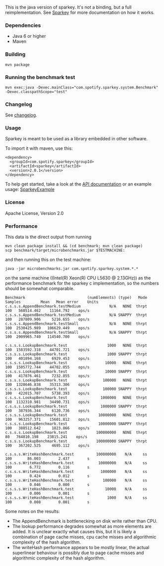 This is the java version of sparkey. It's not a binding, but a full reimplementation.
See [Sparkey](http://github.com/spotify/sparkey) for more documentation on how it works.

### Dependencies

* Java 6 or higher
* Maven

### Building

    mvn package

### Running the benchmark test

    mvn exec:java -Dexec.mainClass="com.spotify.sparkey.system.Benchmark" -Dexec.classpathScope="test"

### Changelog
See [changelog](CHANGELOG.md).

### Usage

Sparkey is meant to be used as a library embedded in other software.

To import it with maven, use this:

    <dependency>
      <groupId>com.spotify.sparkey</groupId>
      <artifactId>sparkey</artifactId>
      <version>2.0.1</version>
    </dependency>

To help get started, take a look at the
[API documentation](http://spotify.github.io/sparkey-java/apidocs/2.0.0-SNAPSHOT/)
or an example usage: [SparkeyExample](src/test/java/com/spotify/sparkey/system/SparkeyExample.java)

### License

Apache License, Version 2.0

### Performance

This data is the direct output from running

    mvn clean package install && (cd benchmark; mvn clean package)
    scp benchmark/target/microbenchmarks.jar $TESTMACHINE:
    
and then running this on the test machine:

    java -jar microbenchmarks.jar com.spotify.sparkey.system.*.*

on the same machine ((Intel(R) Xeon(R) CPU L5630 @ 2.13GHz))
as the performance benchmark for the sparkey c implementation, so the numbers should
be somewhat comparable.

    Benchmark                            (numElements) (type)   Mode   Samples         Mean   Mean error    Units
    c.s.s.s.AppendBenchmark.testMedium             N/A   NONE  thrpt       100   560514.462    11164.792    ops/s
    c.s.s.s.AppendBenchmark.testMedium             N/A SNAPPY  thrpt       100   287809.906     5216.655    ops/s
    c.s.s.s.AppendBenchmark.testSmall              N/A   NONE  thrpt       100  2530425.989   106629.449    ops/s
    c.s.s.s.AppendBenchmark.testSmall              N/A SNAPPY  thrpt       100  2909965.740   114540.700    ops/s
    
    c.s.s.s.LookupBenchmark.test                  1000   NONE  thrpt       100  1583592.318    44701.721    ops/s
    c.s.s.s.LookupBenchmark.test                  1000 SNAPPY  thrpt       100   401894.168     6929.453    ops/s
    c.s.s.s.LookupBenchmark.test                 10000   NONE  thrpt       100  1505772.744    44702.055    ops/s
    c.s.s.s.LookupBenchmark.test                 10000 SNAPPY  thrpt       100   417876.461     7232.855    ops/s
    c.s.s.s.LookupBenchmark.test                100000   NONE  thrpt       100  1328646.838    35313.306    ops/s
    c.s.s.s.LookupBenchmark.test                100000 SNAPPY  thrpt       100   422015.707     5738.393    ops/s
    c.s.s.s.LookupBenchmark.test               1000000   NONE  thrpt       100  1132310.981    34490.731    ops/s
    c.s.s.s.LookupBenchmark.test               1000000 SNAPPY  thrpt       100   387936.344     6120.736    ops/s
    c.s.s.s.LookupBenchmark.test              10000000   NONE  thrpt       100   963257.371    15601.812    ops/s
    c.s.s.s.LookupBenchmark.test              10000000 SNAPPY  thrpt       100   388512.642     1823.866    ops/s
    c.s.s.s.LookupBenchmark.test             100000000   NONE  thrpt        80   764810.198    23815.241    ops/s
    c.s.s.s.LookupBenchmark.test             100000000 SNAPPY  thrpt       100   367202.525     4695.112    ops/s
    
    c.s.s.s.WriteHashBenchmark.test          100000000    N/A     ss       100       86.003        2.437        s
    c.s.s.s.WriteHashBenchmark.test           10000000    N/A     ss       100        6.772        0.116        s
    c.s.s.s.WriteHashBenchmark.test            1000000    N/A     ss       100        0.424        0.012        s
    c.s.s.s.WriteHashBenchmark.test             100000    N/A     ss       100        0.046        0.000        s
    c.s.s.s.WriteHashBenchmark.test              10000    N/A     ss       100        0.006        0.001        s
    c.s.s.s.WriteHashBenchmark.test               1000    N/A     ss       100        0.008        0.001        s

Some notes on the results:
* The AppendBenchmark is bottlenecking on disk write rather than CPU.
* The lookup performance degrades somewhat as more elements are added. It is unclear exactly what causes this,
  but it is likely a combination of page cache misses, cpu cache misses and algorithmic complexity of the hash algorithm.
* The writeHash performance appears to be mostly linear, the actual superlinear behaviour is possibly due to
  page cache misses and algorithmic complexity of the hash algorithm.
